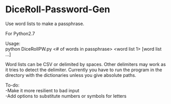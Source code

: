 DiceRoll-Password-Gen
=====================

Use word lists to make a passphrase.

For Python2.7

Usage:<br/>
python DiceRollPW.py \<# of words in passphrase\> \<word list 1\> [word list ...]

Word lists can be CSV or delimited by spaces. Other delimiters may work as it tries to detect the delimiter. Currently you have to run the program in the directory with the dictionaries unless you give absolute paths.

To-do:<br/>
-Make it more resilient to bad input<br/>
-Add options to substitute numbers or symbols for letters<br/>

